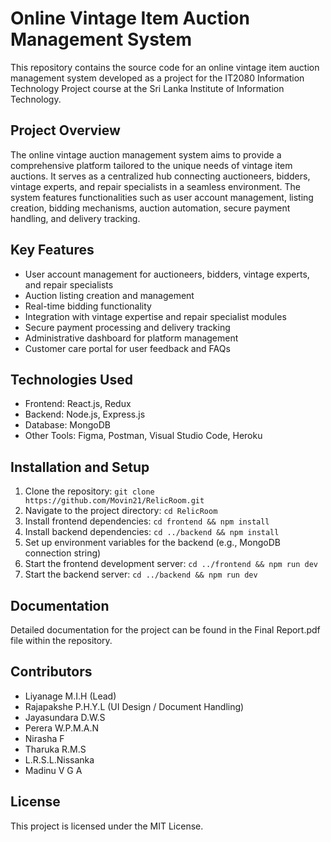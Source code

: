 # Online Vintage Item Auction Management System

This repository contains the source code for an online vintage item auction management system developed as a project for the IT2080 Information Technology Project course at the Sri Lanka Institute of Information Technology.

## Project Overview

The online vintage auction management system aims to provide a comprehensive platform tailored to the unique needs of vintage item auctions. It serves as a centralized hub connecting auctioneers, bidders, vintage experts, and repair specialists in a seamless environment. The system features functionalities such as user account management, listing creation, bidding mechanisms, auction automation, secure payment handling, and delivery tracking.

## Key Features

- User account management for auctioneers, bidders, vintage experts, and repair specialists
- Auction listing creation and management
- Real-time bidding functionality
- Integration with vintage expertise and repair specialist modules
- Secure payment processing and delivery tracking
- Administrative dashboard for platform management
- Customer care portal for user feedback and FAQs

## Technologies Used

- Frontend: React.js, Redux
- Backend: Node.js, Express.js
- Database: MongoDB
- Other Tools: Figma, Postman, Visual Studio Code, Heroku

## Installation and Setup

1. Clone the repository: `git clone https://github.com/Movin21/RelicRoom.git`
2. Navigate to the project directory: `cd RelicRoom`
3. Install frontend dependencies: `cd frontend && npm install`
4. Install backend dependencies: `cd ../backend && npm install`
5. Set up environment variables for the backend (e.g., MongoDB connection string)
6. Start the frontend development server: `cd ../frontend && npm run dev`
7. Start the backend server: `cd ../backend && npm run dev`

## Documentation

Detailed documentation for the project can be found in the Final Report.pdf file within the repository.

## Contributors

- Liyanage M.I.H (Lead)
- Rajapakshe P.H.Y.L (UI Design / Document Handling)
- Jayasundara D.W.S
- Perera W.P.M.A.N
- Nirasha F
- Tharuka R.M.S
- L.R.S.L.Nissanka
- Madinu V G A
  
## License

This project is licensed under the MIT License.
